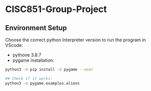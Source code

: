  # CISC851-Group-Project

## Environment Setup
Choose the correct python Interpreter version to run the program in VScode:
* pythone 3.8.7
* pygame installation:
```bash
python3 -m pip install -U pygame --user

## Check if it works:
python3 -m pygame.examples.aliens
```

